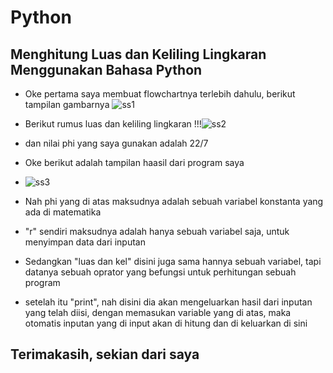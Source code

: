 # Python
## Menghitung Luas dan Keliling Lingkaran Menggunakan Bahasa Python
- Oke pertama saya membuat flowchartnya terlebih dahulu, berikut tampilan gambarnya
![ss1](https://user-images.githubusercontent.com/93533137/139701641-336a171b-b23a-4b26-b3d7-77eea0ebb0d8.png)
- Berikut rumus luas dan keliling lingkaran
!!!![ss2](https://user-images.githubusercontent.com/93533137/139702399-c3e5a7ed-a2fc-48d5-8af7-882b22bfdd0c.png)
- dan nilai phi yang saya gunakan adalah 22/7
- Oke berikut adalah tampilan haasil dari program saya
- ![ss3](https://user-images.githubusercontent.com/93533137/139702744-6235b04e-bc52-4f3b-af8d-f38c173bd3ae.png)


- Nah phi yang di atas maksudnya adalah sebuah variabel konstanta yang ada di matematika
- "r" sendiri maksudnya adalah hanya sebuah variabel saja, untuk menyimpan data dari inputan
- Sedangkan "luas dan kel" disini juga sama hannya sebuah variabel, tapi datanya sebuah oprator yang befungsi untuk perhitungan sebuah program
- setelah itu "print", nah disini dia akan mengeluarkan hasil dari inputan yang telah diisi, dengan memasukan variable yang di atas, maka otomatis inputan yang di input akan di hitung dan di keluarkan di sini
## Terimakasih, sekian dari saya
